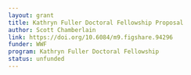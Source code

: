 ```yaml
---
layout: grant
title: Kathryn Fuller Doctoral Fellowship Proposal
author: Scott Chamberlain
link: https://doi.org/10.6084/m9.figshare.94296
funder: WWF
program: Kathryn Fuller Doctoral Fellowship
status: unfunded
---
```

